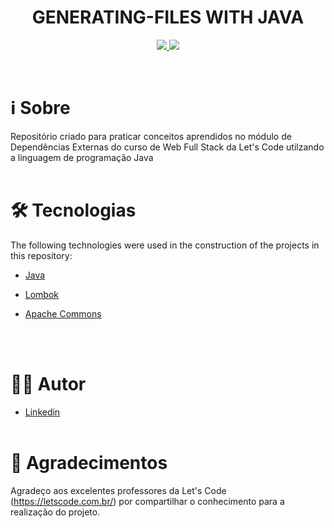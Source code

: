 <h1 align="center">
   GENERATING-FILES WITH JAVA
</h1>


<p align="center">
  <a href="https://www.linkedin.com/in/rodrigovitoriense/">
<img src="https://img.shields.io/static/v1?label=DEVELOPER&message=RODRIGOVITORIENSE&color=7159c1&style=for-the-badge&logo="/>
</a>
<img src="https://img.shields.io/static/v1?label=LICENSE&message=MIT&color=7159c1&style=for-the-badge&logo="/>
</p><br>


# ℹ️ Sobre

Repositório criado para praticar conceitos aprendidos no módulo de Dependências Externas do curso de Web Full Stack da Let's Code utilzando a linguagem de programação Java
<br><br>


# 🛠 Tecnologias

The following technologies were used in the construction of the projects in this repository:

- [Java](https://docs.oracle.com/en/java/javase/17/docs/api/index.html)
- [Lombok](https://projectlombok.org/)
- [Apache Commons](https://commons.apache.org/)

  <br><br>

# 👨‍💻 Autor

- [Linkedin](https://www.linkedin.com/in/rodrigovitoriense/)
  <br><br>

# 👏 Agradecimentos

Agradeço aos excelentes professores da Let's Code (https://letscode.com.br/) por compartilhar o conhecimento para a realização do projeto.
